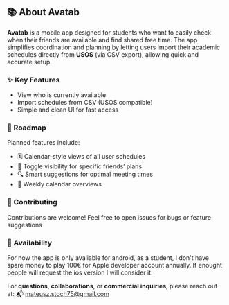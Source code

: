 ﻿## 📚 About Avatab

**Avatab** is a mobile app designed for students who want to easily check when their friends are available and find shared free time. The app simplifies coordination and planning by letting users import their academic schedules directly from **USOS** (via CSV export), allowing quick and accurate setup.

### ✨ Key Features

* View who is currently available
* Import schedules from CSV (USOS compatible)
* Simple and clean UI for fast access

### 🚣️ Roadmap

Planned features include:

* 🗓️ Calendar-style views of all user schedules
* 👥 Toggle visibility for specific friends’ plans
* 🔍 Smart suggestions for optimal meeting times
* 📆 Weekly calendar overviews

### 🤝 Contributing

Contributions are welcome! Feel free to open issues for bugs or feature suggestions

### 📱  Availability

For now the app is only avaliable for android, as a student, I don't have spare money to play 100€ for Apple developer account annually. If enought people will request the ios version I will consider it.

For **questions**, **collaborations**, or **commercial inquiries**, please reach out at:
📬 [mateusz.stoch75@gmail.com](mailto:mateusz.stoch75@gmail.com)
